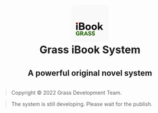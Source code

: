 <div style="display: flex; flex-direction: column; gap: 10px; align-items: center; text-align: center">
    <img src="./public/static/image/FAVICON.svg" width="100">
    <h1 style="margin: -5px">Grass iBook System</h1>
    <h2>A powerful original novel system</h2>
</div>

> Copyright &copy; 2022 Grass Development Team.

> The system is still developing. Please wait for the publish.